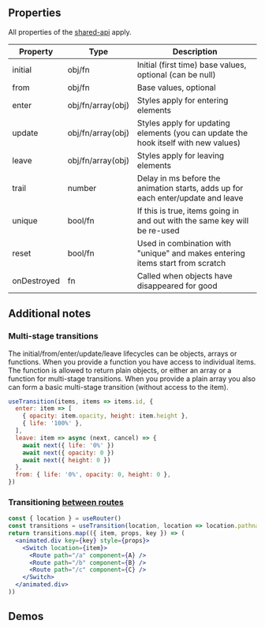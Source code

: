 ## Properties

All properties of the [shared-api](/docs/hooks/api) apply.

| Property | Type | Description |
| -------- | ---- | -------- |
| initial  | obj/fn | Initial (first time) base values, optional (can be null) |
| from     | obj/fn | Base values, optional |
| enter    | obj/fn/array(obj) | Styles apply for entering elements |
| update   | obj/fn/array(obj) | Styles apply for updating elements (you can update the hook itself with new values) |
| leave    | obj/fn/array(obj) | Styles apply for leaving elements |
| trail    | number | Delay in ms before the animation starts, adds up for each enter/update and leave |
| unique   | bool/fn | If this is true, items going in and out with the same key will be re-used |
| reset    | bool/fn | Used in combination with "unique" and makes entering items start from scratch |
| onDestroyed | fn | Called when objects have disappeared for good |

## Additional notes

### Multi-stage transitions

The initial/from/enter/update/leave lifecycles can be objects, arrays or functions. When you provide a function you have access to individual items. The function is allowed to return plain objects, or either an array or a function for multi-stage transitions. When you provide a plain array you also can form a basic multi-stage transition (without access to the item). 

```jsx
useTransition(items, items => items.id, {
  enter: item => [
    { opacity: item.opacity, height: item.height },
    { life: '100%' },
  ],
  leave: item => async (next, cancel) => {
    await next({ life: '0%' })
    await next({ opacity: 0 })
    await next({ height: 0 })
  },
  from: { life: '0%', opacity: 0, height: 0 },
})
```

### Transitioning [between routes](https://twitter.com/0xca0a/status/1092772431087964161)

```jsx
const { location } = useRouter()
const transitions = useTransition(location, location => location.pathname, { ... })
return transitions.map(({ item, props, key }) => (
  <animated.div key={key} style={props}>
    <Switch location={item}>
      <Route path="/a" component={A} />
      <Route path="/b" component={B} />
      <Route path="/c" component={C} />
    </Switch>
  </animated.div>
))
```

## Demos
